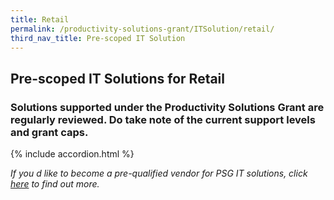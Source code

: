 ```yaml
---
title: Retail
permalink: /productivity-solutions-grant/ITSolution/retail/
third_nav_title: Pre-scoped IT Solution
---
```


## Pre-scoped IT Solutions for Retail

### Solutions supported under the Productivity Solutions Grant are regularly reviewed. Do take note of the current support levels and grant caps.

{% include accordion.html %}

_If you d like to become a pre-qualified vendor for PSG IT solutions, click <a target='_blank' href='https://www.imda.gov.sg/icmvendors' >here</a> to find out more._

